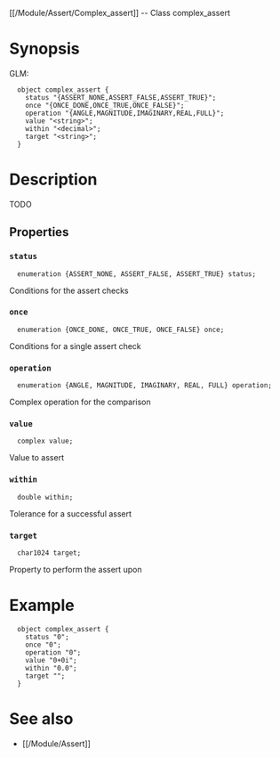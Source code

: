 [[/Module/Assert/Complex_assert]] -- Class complex_assert

# Synopsis

GLM:

~~~
  object complex_assert {
    status "{ASSERT_NONE,ASSERT_FALSE,ASSERT_TRUE}";
    once "{ONCE_DONE,ONCE_TRUE,ONCE_FALSE}";
    operation "{ANGLE,MAGNITUDE,IMAGINARY,REAL,FULL}";
    value "<string>";
    within "<decimal>";
    target "<string>";
  }
~~~

# Description

TODO

## Properties

### `status`

~~~
  enumeration {ASSERT_NONE, ASSERT_FALSE, ASSERT_TRUE} status;
~~~

Conditions for the assert checks

### `once`

~~~
  enumeration {ONCE_DONE, ONCE_TRUE, ONCE_FALSE} once;
~~~

Conditions for a single assert check

### `operation`

~~~
  enumeration {ANGLE, MAGNITUDE, IMAGINARY, REAL, FULL} operation;
~~~

Complex operation for the comparison

### `value`

~~~
  complex value;
~~~

Value to assert

### `within`

~~~
  double within;
~~~

Tolerance for a successful assert

### `target`

~~~
  char1024 target;
~~~

Property to perform the assert upon

# Example

~~~
  object complex_assert {
    status "0";
    once "0";
    operation "0";
    value "0+0i";
    within "0.0";
    target "";
  }
~~~

# See also

* [[/Module/Assert]]

